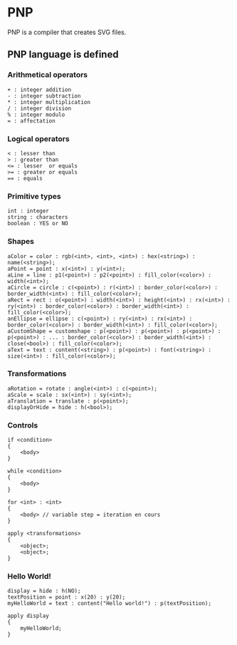 PNP
===

PNP is a compiler that creates SVG files.

PNP language is defined
-

### Arithmetical operators ###
	+ : integer addition
	- : integer subtraction
	* : integer multiplication
	/ : integer division
	% : integer modulo
	= : affectation

### Logical operators ###
	< : lesser than
	> : greater than
	<= : lesser  or equals
	>= : greater or equals
	== : equals

### Primitive types ###
	int : integer
	string : characters
	boolean : YES or NO

### Shapes ###

	aColor = color : rgb(<int>, <int>, <int>) : hex(<string>) : name(<string>);
	aPoint = point : x(<int>) : y(<int>);
	aLine = line : p1(<point>) : p2(<point>) : fill_color(<color>) : width(<int>);
	aCircle = circle : c(<point>) : r(<int>) : border_color(<color>) : border_width(<int>) : fill_color(<color>);
	aRect = rect : o(<point>) : width(<int>) : height(<int>) : rx(<int>) : ry(<int>) : border_color(<color>) : border_width(<int>) : fill_color(<color>);
	anEllipse = ellipse : c(<point>) : ry(<int>) : rx(<int>) : border_color(<color>) : border_width(<int>) : fill_color(<color>);
	aCustomShape = customshape : p(<point>) : p(<point>) : p(<point>) : p(<point>) : ... : border_color(<color>) : border_width(<int>) : close(<bool>) : fill_color(<color>);
	aText = text : content(<string>) : p(<point>) : font(<string>) : size(<int>) : fill_color(<color>);


### Transformations ###

	aRotation = rotate : angle(<int>) : c(<point>);
	aScale = scale : sx(<int>) : sy(<int>);
	aTranslation = translate : p(<point>);
	displayOrHide = hide : h(<bool>);

### Controls ###

	if <condition>
	{
		<body>
	}

	while <condition>
	{
		<body>
	}

	for <int> : <int>
	{
		<body> // variable step = iteration en cours
	}
	
	apply <transformations>
	{
		<object>;
		<object>;
	}


### Hello World! ###

	display = hide : h(NO);
	textPosition = point : x(20) : y(20);
	myHelloWorld = text : content("Hello world!") : p(textPosition);
	
	apply display
	{
		myHelloWorld;
	}
